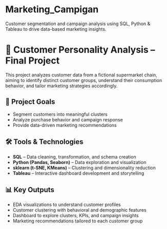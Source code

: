 # Marketing_Campigan
Customer segmentation and campaign analysis using SQL, Python &amp; Tableau to drive data-based marketing insights.

# 🛒 Customer Personality Analysis – Final Project

This project analyzes customer data from a fictional supermarket chain, aiming to identify distinct customer groups, understand their consumption behavior, and tailor marketing strategies accordingly.

## 🎯 Project Goals
- Segment customers into meaningful clusters
- Analyze purchase behavior and campaign response
- Provide data-driven marketing recommendations

## 🛠 Tools & Technologies
- **SQL** – Data cleaning, transformation, and schema creation
- **Python (Pandas, Seaborn)** – Data exploration and visualization
- **sklearn (t-SNE, KMeans)** – Clustering and dimensionality reduction
- **Tableau** – Interactive dashboard development and storytelling

## 📊 Key Outputs
- EDA visualizations to understand customer profiles
- Customer clustering with behavioral and demographic features
- Dashboard to explore clusters, KPIs, and campaign insights
- Marketing recommendations tailored to each customer group

